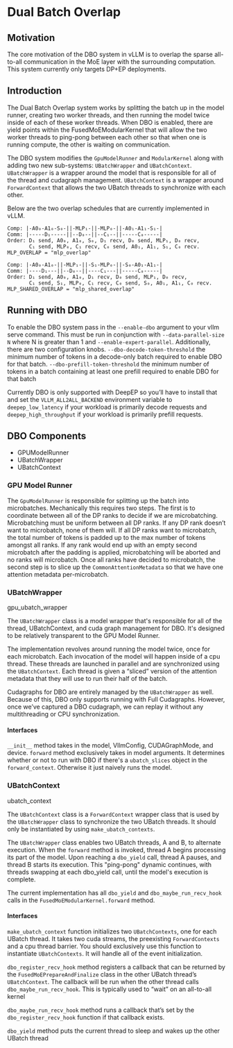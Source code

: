 # Dual Batch Overlap
## Motivation
The core motivation of the DBO system in vLLM is to overlap the sparse all-to-all communication in the MoE layer with the surrounding computation. This system currently only targets DP+EP deployments.
## Introduction
The Dual Batch Overlap system works by splitting the batch up in the model runner, creating two worker threads, and then running the model twice inside of each of these worker threads. When DBO is enabled, there are yield points within the FusedMoEModularKernel that will allow the two worker threads to ping-pong between each other so that when one is running compute, the other is waiting on communication. 

The DBO system modifies the `GpuModelRunner` and `ModularKernel` along with adding two new sub-systems: `UBatchWrapper` and `UBatchContext`. `UBatchWrapper` is a wrapper around the model that is responsible for all of the thread and cudagraph management. `UBatchContext` is a wrapper around `ForwardContext` that allows the two UBatch threads to synchronize with each other.

Below are the two overlap schedules that are currently implemented in vLLM.
```
Comp: |-A0₀-A1₀-S₀-||-MLP₁-||-MLP₀-||-A0₁-A1₁-S₁-|
Comm: |-----D₁-----||--D₀--||--C₁--||-----C₀-----|
Order: D₁ send, A0₀, A1₀, S₀, D₁ recv, D₀ send, MLP₁, D₀ recv,
       C₁ send, MLP₀, C₁ recv, C₀ send, A0₁, A1₁, S₁, C₀ recv.
MLP_OVERLAP = "mlp_overlap"

Comp: |-A0₀-A1₀-||-MLP₁-||-S₁-MLP₀-||-S₀-A0₁-A1₁-|
Comm: |----D₁---||--D₀--||----C₁---||-----C₀-----|
Order: D₁ send, A0₀, A1₀, D₁ recv, D₀ send, MLP₁, D₀ recv,
       C₁ send, S₁, MLP₀, C₁ recv, C₀ send, S₀, A0₁, A1₁, C₀ recv.
MLP_SHARED_OVERLAP = "mlp_shared_overlap"
```
## Running with DBO
To enable the DBO system pass in the `--enable-dbo` argument to your vllm serve command. This must be run in conjunction with `--data-parallel-size N` where N is greater than 1 and `--enable-expert-parallel`. Additionally, there are two configuration knobs.
`--dbo-decode-token-threshold` the minimum number of tokens in a decode-only batch required to enable DBO for that batch.
`--dbo-prefill-token-threshold` the minimum number of tokens in a batch containing at least one prefill required to enable DBO for that batch

Currently DBO is only supported with DeepEP so you’ll have to install that and set the `VLLM_ALL2ALL_BACKEND` environment variable to `deepep_low_latency` if your workload is primarily decode requests and `deepep_high_throughput` if your workload is primarily prefill requests.
## DBO Components
* GPUModelRunner
* UBatchWrapper
* UBatchContext
### GPU Model Runner
The `GpuModelRunner` is responsible for splitting up the batch into microbatches. Mechanically this requires two steps. The first is to coordinate between all of the DP ranks to decide if we are microbatching. Microbatching must be uniform between all DP ranks. If any DP rank doesn’t want to microbatch, none of them will. If all DP ranks want to microbatch, the total number of tokens is padded up to the max number of tokens amongst all ranks. If any rank would end up with an empty second microbatch after the padding is applied, microbatching will be aborted and no ranks will microbatch. Once all ranks have decided to microbatch, the second step is to slice up the `CommonAttentionMetadata` so that we have one attention metadata per-microbatch.
### UBatchWrapper
gpu_ubatch_wrapper

The `UBatchWrapper` class is a model wrapper that's responsible for all of the thread, UBatchContext, and cuda graph management for DBO. It's designed to be relatively transparent to the GPU Model Runner.

The implementation revolves around running the model twice, once for each microbatch. Each invocation of the model will happen inside of a cpu thread. These threads are launched in parallel and are synchronized using the `UBatchContext`. Each thread is given a “sliced” version of the attention metadata that they will use to run their half of the batch.

Cudagraphs for DBO are entirely managed by the `UBatchWrapper` as well. Because of this, DBO only supports running with Full Cudagraphs. However, once we’ve captured a DBO cudagraph, we can replay it without any multithreading or CPU synchronization.

#### Interfaces
`__init__` method takes in the model, VllmConfig, CUDAGraphMode, and device.
`forward` method exclusively takes in model arguments. It determines whether or not to run with DBO if there's a `ubatch_slices` object in the `forward_context`. Otherwise it just naively runs the model.
### UBatchContext
ubatch_context

The `UBatchContext` class is a `ForwardContext` wrapper class that is used by the `UBatchWrapper` class to synchronize the two UBatch threads. It should only be instantiated by using `make_ubatch_contexts`.

The `UBatchWrapper` class enables two UBatch threads, A and B, to alternate execution. When the `forward` method is invoked, thread A begins processing its part of the model. Upon reaching a `dbo_yield` call, thread A pauses, and thread B starts its execution. This "ping-pong" dynamic continues, with threads swapping at each dbo_yield call, until the model's execution is complete.

The current implementation has all `dbo_yield` and `dbo_maybe_run_recv_hook` calls in the `FusedMoEModularKernel.forward` method.
#### Interfaces
`make_ubatch_context` function initializes two `UBatchContexts`, one for each UBatch thread. It takes two cuda streams, the preexisting `ForwardContexts` and a cpu thread barrier. You should exclusively use this function to instantiate `UBatchContexts`. It will handle all of the event initialization.

`dbo_register_recv_hook` method registers a callback that can be returned by the `FusedMoEPrepareAndFinalize` class in the other UBatch thread’s `UBatchContext`. The callback will be run when the other thread calls `dbo_maybe_run_recv_hook`. This is typically used to “wait” on an all-to-all kernel

`dbo_maybe_run_recv_hook` method runs a callback that’s set by the `dbo_register_recv_hook` function if that callback exists.

`dbo_yield` method puts the current thread to sleep and wakes up the other UBatch thread


